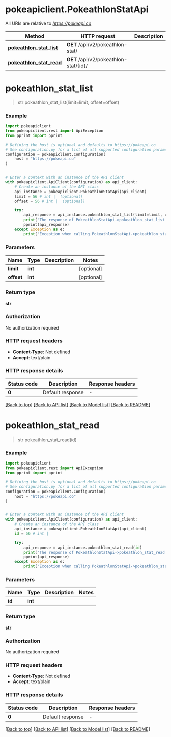# pokeapiclient.PokeathlonStatApi

All URIs are relative to *https://pokeapi.co*

Method | HTTP request | Description
------------- | ------------- | -------------
[**pokeathlon_stat_list**](PokeathlonStatApi.md#pokeathlon_stat_list) | **GET** /api/v2/pokeathlon-stat/ | 
[**pokeathlon_stat_read**](PokeathlonStatApi.md#pokeathlon_stat_read) | **GET** /api/v2/pokeathlon-stat/{id}/ | 


# **pokeathlon_stat_list**
> str pokeathlon_stat_list(limit=limit, offset=offset)



### Example


```python
import pokeapiclient
from pokeapiclient.rest import ApiException
from pprint import pprint

# Defining the host is optional and defaults to https://pokeapi.co
# See configuration.py for a list of all supported configuration parameters.
configuration = pokeapiclient.Configuration(
    host = "https://pokeapi.co"
)


# Enter a context with an instance of the API client
with pokeapiclient.ApiClient(configuration) as api_client:
    # Create an instance of the API class
    api_instance = pokeapiclient.PokeathlonStatApi(api_client)
    limit = 56 # int |  (optional)
    offset = 56 # int |  (optional)

    try:
        api_response = api_instance.pokeathlon_stat_list(limit=limit, offset=offset)
        print("The response of PokeathlonStatApi->pokeathlon_stat_list:\n")
        pprint(api_response)
    except Exception as e:
        print("Exception when calling PokeathlonStatApi->pokeathlon_stat_list: %s\n" % e)
```



### Parameters


Name | Type | Description  | Notes
------------- | ------------- | ------------- | -------------
 **limit** | **int**|  | [optional] 
 **offset** | **int**|  | [optional] 

### Return type

**str**

### Authorization

No authorization required

### HTTP request headers

 - **Content-Type**: Not defined
 - **Accept**: text/plain

### HTTP response details

| Status code | Description | Response headers |
|-------------|-------------|------------------|
**0** | Default response |  -  |

[[Back to top]](#) [[Back to API list]](../README.md#documentation-for-api-endpoints) [[Back to Model list]](../README.md#documentation-for-models) [[Back to README]](../README.md)

# **pokeathlon_stat_read**
> str pokeathlon_stat_read(id)



### Example


```python
import pokeapiclient
from pokeapiclient.rest import ApiException
from pprint import pprint

# Defining the host is optional and defaults to https://pokeapi.co
# See configuration.py for a list of all supported configuration parameters.
configuration = pokeapiclient.Configuration(
    host = "https://pokeapi.co"
)


# Enter a context with an instance of the API client
with pokeapiclient.ApiClient(configuration) as api_client:
    # Create an instance of the API class
    api_instance = pokeapiclient.PokeathlonStatApi(api_client)
    id = 56 # int | 

    try:
        api_response = api_instance.pokeathlon_stat_read(id)
        print("The response of PokeathlonStatApi->pokeathlon_stat_read:\n")
        pprint(api_response)
    except Exception as e:
        print("Exception when calling PokeathlonStatApi->pokeathlon_stat_read: %s\n" % e)
```



### Parameters


Name | Type | Description  | Notes
------------- | ------------- | ------------- | -------------
 **id** | **int**|  | 

### Return type

**str**

### Authorization

No authorization required

### HTTP request headers

 - **Content-Type**: Not defined
 - **Accept**: text/plain

### HTTP response details

| Status code | Description | Response headers |
|-------------|-------------|------------------|
**0** | Default response |  -  |

[[Back to top]](#) [[Back to API list]](../README.md#documentation-for-api-endpoints) [[Back to Model list]](../README.md#documentation-for-models) [[Back to README]](../README.md)

